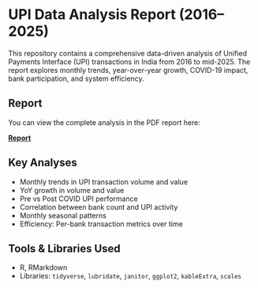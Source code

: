 # UPI Data Analysis Report (2016–2025)

This repository contains a comprehensive data-driven analysis of Unified Payments Interface (UPI) transactions in India from 2016 to mid-2025. The report explores monthly trends, year-over-year growth, COVID-19 impact, bank participation, and system efficiency.

## Report

You can view the complete analysis in the PDF report here:

[**Report**]((https://ishahaha13.github.io/UPI_analysis/))

## Key Analyses

- Monthly trends in UPI transaction volume and value
- YoY growth in volume and value
- Pre vs Post COVID UPI performance
- Correlation between bank count and UPI activity
- Monthly seasonal patterns
- Efficiency: Per-bank transaction metrics over time

## Tools & Libraries Used

- R, RMarkdown
- Libraries: `tidyverse`, `lubridate`, `janitor`, `ggplot2`, `kableExtra`, `scales`
